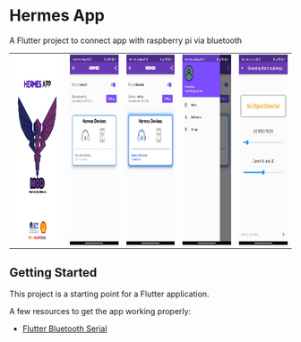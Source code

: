 # Hermes App

A Flutter project to connect app with raspberry pi via bluetooth


<table>
<tr>

<td><img src="/assets/images/newlogo3.png" alt="Alt text" title="Hermes Logo" width="200" height="340"></td>

<td><img src="/assets/images/mainPage.jpeg" alt="Alt text" title="Hermes Logo" width="200" height="340"></td>

<td><img src="/assets/images/mainPageConnected.jpeg" alt="Alt text" title="Hermes Logo" width="200" height="340"></td>

<td><img src="/assets/images/profilePage.jpeg" alt="Alt text" title="Hermes Logo" width="200" height="340"></td>

<td><img src="/assets/images/notificationPage.jpeg" alt="Alt text" title="Hermes Logo" width="200" height="340"></td>

</tr>

</table>


## Getting Started

This project is a starting point for a Flutter application.

A few resources to get the app working properly:

- [Flutter Bluetooth Serial](https://pub.dev/packages/flutter_bluetooth_serial)
